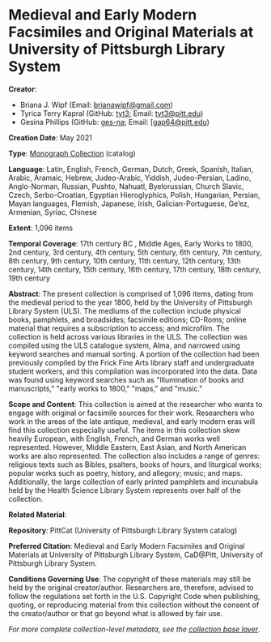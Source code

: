 # Medieval and Early Modern Facsimiles and Original Materials at University of Pittsburgh Library System

**Creator**:
- Briana J. Wipf (Email: [brianawipf@gmail.com](mailto:brianawipf@gmail.com))
- Tyrica Terry Kapral (GitHub: [tyt3](https://github.com/tyt3); Email: [tyt3@pitt.edu](mailto:tyt3@pitt.edu))
- Gesina Phillips (GitHub: [ges-na](https://github.com/ges-na); Email: [[gap64@pitt.edu](mailto:gap64@pitt.edu))

**Creation Date**: May 2021

**Type**: [Monograph Collection](https://cadatpitt.github.io/documentation/data-dictionary/monograph-collections.html) (catalog)

**Language**: Latin, English, French, German, Dutch, Greek, Spanish, Italian, Arabic, Aramaic, Hebrew, Judeo-Arabic, Yiddish, Judeo-Persian, Ladino, Anglo-Norman, Russian, Pushto, Nahuatl,  Byelorussian, Church Slavic, Czech, Serbo-Croatian, Egyptian Hieroglyphics, Polish, Hungarian, Persian, Mayan languages, Flemish, Japanese, Irish, Galician-Portuguese, Ge’ez, Armenian, Syriac, Chinese

**Extent**: 1,096 items

**Temporal Coverage**: 17th century BC , Middle Ages, Early Works to 1800, 2nd century, 3rd century, 4th century, 5th century, 6th century, 7th century, 8th century, 9th century, 10th century, 11th century, 12th century, 13th century, 14th century, 15th century, 16th century, 17th century, 18th century, 19th century

**Abstract**: The present collection is comprised of 1,096 items, dating from the medieval period to the year 1800, held by the University of Pittsburgh Library System (ULS). The mediums of the collection include physical books, pamphlets, and broadsides; facsimile editions; CD-Roms; online material that requires a subscription to access; and microfilm. The collection is held across various libraries in the ULS. The collection was compiled using the ULS catalogue system, Alma, and narrowed using keyword searches and manual sorting. A portion of the collection had been previously compiled by the Frick Fine Arts library staff and undergraduate student workers, and this compilation was incorporated into the data. Data was found using keyword searches such as "Illumination of books and manuscripts," "early works to 1800," "maps," and "music."

**Scope and Content**: This collection is aimed at the researcher who wants to engage with original or facsimile sources for their work. Researchers who work in the areas of the late antique, medieval, and early modern eras will find this collection especially useful. The items in this collection skew heavily European, with English, French, and German works well represented. However, Middle Eastern, East Asian, and North American works are also represented. The collection also includes a range of genres: religious texts such as Bibles, psalters, books of hours, and liturgical works; popular works such as poetry, history, and allegory; music; and maps. Additionally, the large collection of early printed pamphlets and incunabula held by the Health Science Library System represents over half of the collection.

**Related Material**:

**Repository**: PittCat (University of Pittsburgh Library System catalog)

**Preferred Citation**: Medieval and Early Modern Facsimiles and Original Materials at University of Pittsburgh Library System, CaD@Pitt, University of Pittsburgh Library System.

**Conditions Governing Use**: The copyright of these materials may still be held by the original creator/author. Researchers are, therefore, advised to follow the regulations set forth in the U.S. Copyright Code when publishing, quoting, or reproducing material from this collection without the consent of the creator/author or that go beyond what is allowed by fair use.

_For more complete collection-level metadata, see the [collection base layer](https://github.com/CaDatPitt/data-layers/blob/master/base-layers/medieval-and-early-modern-facsimiles_wipf/medieval-and-early-modern-facsimiles_wipf_collection-base-layer.csv)_.
